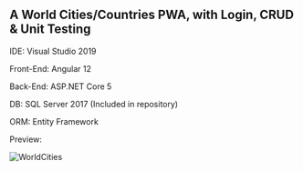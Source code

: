 A World Cities/Countries PWA, with Login, CRUD & Unit Testing 
-

IDE: Visual Studio 2019

Front-End: Angular 12

Back-End: ASP.NET Core 5

DB: SQL Server 2017 (Included in repository)

ORM: Entity Framework

Preview:

![WorldCities](https://user-images.githubusercontent.com/85239081/137648216-450e94ae-724f-4a5a-afe7-a4cd2a1dc16f.PNG)


